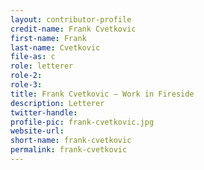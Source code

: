 ```yaml
---
layout: contributor-profile
credit-name: Frank Cvetkovic
first-name: Frank
last-name: Cvetkovic
file-as: c
role: letterer
role-2:
role-3:
title: Frank Cvetkovic — Work in Fireside
description: Letterer
twitter-handle:
profile-pic: frank-cvetkovic.jpg
website-url:
short-name: frank-cvetkovic
permalink: frank-cvetkovic
---
```

